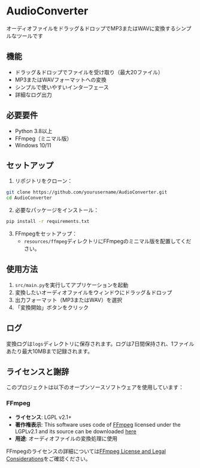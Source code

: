 # AudioConverter

オーディオファイルをドラッグ＆ドロップでMP3またはWAVに変換するシンプルなツールです

## 機能

- ドラッグ＆ドロップでファイルを受け取り（最大20ファイル）
- MP3またはWAVフォーマットへの変換
- シンプルで使いやすいインターフェース
- 詳細なログ出力

## 必要要件

- Python 3.8以上
- FFmpeg（ミニマル版）
- Windows 10/11

## セットアップ


1. リポジトリをクローン：
```bash
git clone https://github.com/yourusername/AudioConverter.git
cd AudioConverter
```

2. 必要なパッケージをインストール：
```bash
pip install -r requirements.txt
```

3. FFmpegをセットアップ：
   - `resources/ffmpeg`ディレクトリにFFmpegのミニマル版を配置してください。

## 使用方法

1. `src/main.py`を実行してアプリケーションを起動
2. 変換したいオーディオファイルをウィンドウにドラッグ＆ドロップ
3. 出力フォーマット（MP3またはWAV）を選択
4. 「変換開始」ボタンをクリック

## ログ

変換ログは`logs`ディレクトリに保存されます。ログは7日間保持され、1ファイルあたり最大10MBまで記録されます。

## ライセンスと謝辞

このプロジェクトは以下のオープンソースソフトウェアを使用しています：

### FFmpeg
- **ライセンス**: LGPL v2.1+
- **著作権表示**: This software uses code of [FFmpeg](http://ffmpeg.org) licensed under the LGPLv2.1 and its source can be downloaded [here](https://ffmpeg.org/download.html)
- **用途**: オーディオファイルの変換処理に使用

FFmpegのライセンスの詳細については[FFmpeg License and Legal Considerations](https://ffmpeg.org/legal.html)をご確認ください。 